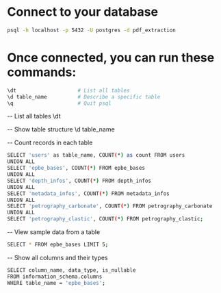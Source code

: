 # Connect to your database
```bash
psql -h localhost -p 5432 -U postgres -d pdf_extraction
```


# Once connected, you can run these commands:
```bash
\dt                    # List all tables
\d table_name          # Describe a specific table
\q                     # Quit psql
```

-- List all tables
\dt

-- Show table structure
\d table_name

-- Count records in each table
```bash
SELECT 'users' as table_name, COUNT(*) as count FROM users
UNION ALL
SELECT 'epbe_bases', COUNT(*) FROM epbe_bases
UNION ALL
SELECT 'depth_infos', COUNT(*) FROM depth_infos
UNION ALL
SELECT 'metadata_infos', COUNT(*) FROM metadata_infos
UNION ALL
SELECT 'petrography_carbonate', COUNT(*) FROM petrography_carbonate
UNION ALL
SELECT 'petrography_clastic', COUNT(*) FROM petrography_clastic;
```

-- View sample data from a table
```bash
SELECT * FROM epbe_bases LIMIT 5;
```

-- Show all columns and their types
```bash
SELECT column_name, data_type, is_nullable 
FROM information_schema.columns 
WHERE table_name = 'epbe_bases';
```
